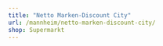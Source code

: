 ```yaml
---
title: "Netto Marken-Discount City"
url: /mannheim/netto-marken-discount-city/
shop: Supermarkt
---
```

